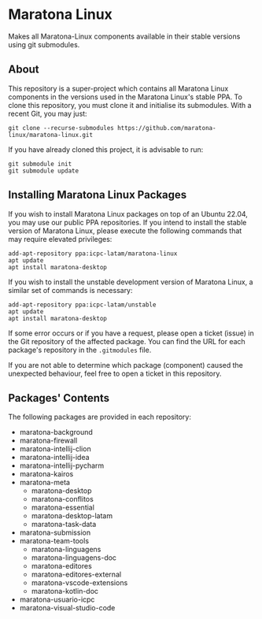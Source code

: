 # Maratona Linux

Makes all Maratona-Linux components available in their stable versions using git
submodules.

## About

This repository is a super-project which contains all Maratona Linux components
in the versions used in the Maratona Linux's stable PPA. To clone this
repository, you must clone it and initialise its submodules. With a recent Git,
you may just:

```
git clone --recurse-submodules https://github.com/maratona-linux/maratona-linux.git
```

If you have already cloned this project, it is advisable to run:

```
git submodule init
git submodule update
```

## Installing Maratona Linux Packages

If you wish to install Maratona Linux packages on top of an Ubuntu 22.04, you
may use our public PPA repositories. If you intend to install the stable version
of Maratona Linux, please execute the following commands that may require
elevated privileges:

```
add-apt-repository ppa:icpc-latam/maratona-linux
apt update
apt install maratona-desktop
```

If you wish to install the unstable development version of Maratona Linux, a
similar set of commands is necessary:

```
add-apt-repository ppa:icpc-latam/unstable
apt update
apt install maratona-desktop
```

If some error occurs or if you have a request, please open a ticket (issue) in
the Git repository of the affected package. You can find the URL for each
package's repository in the `.gitmodules` file.

If you are not able to determine which package (component) caused the unexpected
behaviour, feel free to open a ticket in this repository.

## Packages' Contents

The following packages are provided in each repository:

- maratona-background
- maratona-firewall
- maratona-intellij-clion
- maratona-intellij-idea
- maratona-intellij-pycharm
- maratona-kairos
- maratona-meta
  - maratona-desktop
  - maratona-conflitos
  - maratona-essential
  - maratona-desktop-latam
  - maratona-task-data
- maratona-submission
- maratona-team-tools
  - maratona-linguagens
  - maratona-linguagens-doc
  - maratona-editores
  - maratona-editores-external
  - maratona-vscode-extensions
  - maratona-kotlin-doc
- maratona-usuario-icpc
- maratona-visual-studio-code